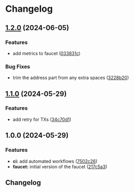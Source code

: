 # Changelog

## [1.2.0](https://github.com/warden-protocol/discord-faucet/compare/v1.1.0...v1.2.0) (2024-06-05)


### Features

* add metrics to faucet ([033831c](https://github.com/warden-protocol/discord-faucet/commit/033831c11d5799c2037c239cd2af8e9c9aeccb30))


### Bug Fixes

* trim the address part from any extra spaces ([3228b20](https://github.com/warden-protocol/discord-faucet/commit/3228b20e1a0075be418ff08cec784daf1f5716de))

## [1.1.0](https://github.com/warden-protocol/discord-faucet/compare/v1.0.0...v1.1.0) (2024-05-29)


### Features

* add retry for TXs ([34c70d1](https://github.com/warden-protocol/discord-faucet/commit/34c70d1ce7cfbd5220d96f935227e9a534c65e88))

## 1.0.0 (2024-05-29)


### Features

* **ci:** add automated workflows ([7502c26](https://github.com/warden-protocol/discord-faucet/commit/7502c26c082cb86925f7033437313d1e9d6dcc55))
* **faucet:** initial version of the faucet ([217c5a3](https://github.com/warden-protocol/discord-faucet/commit/217c5a3d1f2caa0fe8ebec13df440a3b050ae7ac))

## Changelog
